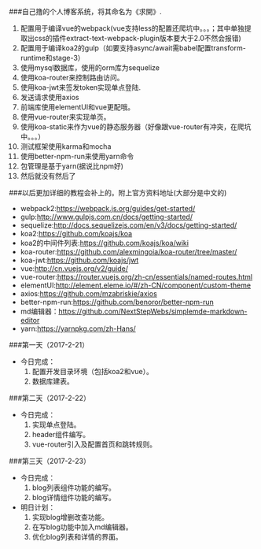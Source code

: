 ###自己撸的个人博客系统，将其命名为《求開》.
1. 配置用于编译vue的webpack(vue支持less的配置还爬坑中。。。；其中单独提取出css的插件extract-text-webpack-plugin版本要大于2.0不然会报错)
2. 配置用于编译koa2的gulp（如要支持async/await需babel配置transform-runtime和stage-3）
3. 使用mysql数据库，使用的orm库为sequelize
4. 使用koa-router来控制路由访问。
5. 使用koa-jwt来签发token实现单点登陆.
6. 发送请求使用axios
7. 前端库使用elementUI和vue更配哦。
8. 使用vue-router来实现单页。
9. 使用koa-static来作为vue的静态服务器（好像跟vue-router有冲突，在爬坑中。。。）
10. 测试框架使用karma和mocha
11. 使用better-npm-run来使用yarn命令
12. 包管理是基于yarn(据说比npm好)
13. 然后就没有然后了  

###以后更加详细的教程会补上的。附上官方资料地址(大部分是中文的)
+ webpack2:https://webpack.js.org/guides/get-started/
+ gulp:http://www.gulpjs.com.cn/docs/getting-started/
+ sequelize:http://docs.sequelizejs.com/en/v3/docs/getting-started/
+ koa2:https://github.com/koajs/koa
+ koa2的中间件列表:https://github.com/koajs/koa/wiki
+ koa-router:https://github.com/alexmingoia/koa-router/tree/master/
+ koa-jwt:https://github.com/koajs/jwt
+ vue:http://cn.vuejs.org/v2/guide/
+ vue-router:https://router.vuejs.org/zh-cn/essentials/named-routes.html
+ elementUI:http://element.eleme.io/#/zh-CN/component/custom-theme
+ axios:https://github.com/mzabriskie/axios
+ better-npm-run:https://github.com/benoror/better-npm-run
+ md编辑器：https://github.com/NextStepWebs/simplemde-markdown-editor
+ yarn:https://yarnpkg.com/zh-Hans/


###第一天（2017-2-21）
* 今日完成：
	1. 配置开发目录环境（包括koa2和vue）。
	2. 数据库建表。

###第二天（2017-2-22）
* 今日完成：
	1. 实现单点登陆。
	2. header组件编写。
	3. vue-router引入及配置首页和跳转规则。

###第三天（2017-2-23）
* 今日完成：
    1. blog列表组件功能的编写。
    2. blog详情组件功能的编写。  
* 明日计划：
    1. 实现blog增删改查功能。
    2. 在写blog功能中加入md编辑器。
    3. 优化blog列表和详情的界面。


